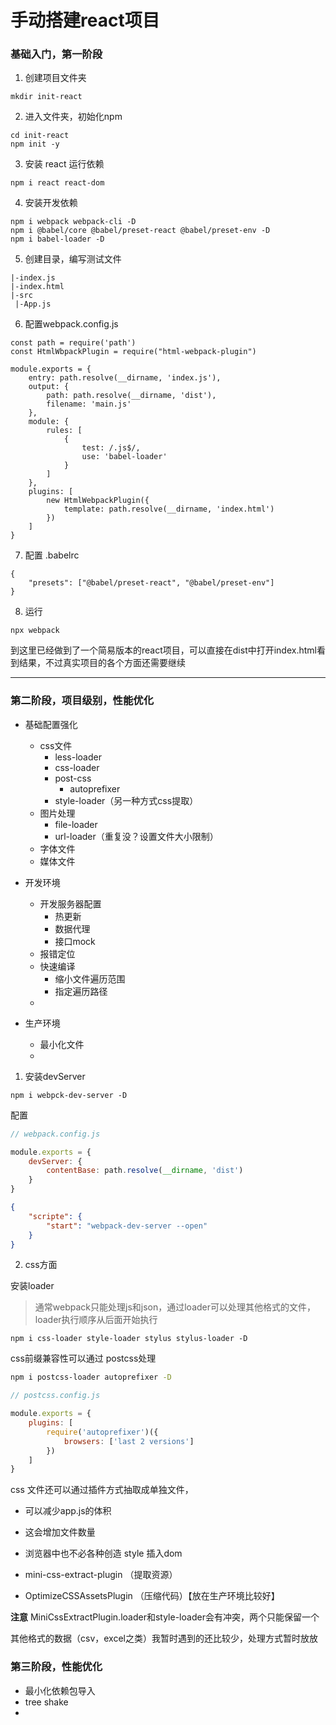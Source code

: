 # 手动搭建react项目


### 基础入门，第一阶段

1. 创建项目文件夹
```
mkdir init-react
```
2. 进入文件夹，初始化npm
```
cd init-react
npm init -y
```
3. 安装 react 运行依赖
```
npm i react react-dom
```
4. 安装开发依赖
```
npm i webpack webpack-cli -D
npm i @babel/core @babel/preset-react @babel/preset-env -D
npm i babel-loader -D
```
5. 创建目录，编写测试文件

```
|-index.js
|-index.html
|-src
 |-App.js
```

6. 配置webpack.config.js

```
const path = require('path')
const HtmlWbpackPlugin = require("html-webpack-plugin")

module.exports = {
    entry: path.resolve(__dirname, 'index.js'),
    output: {
        path: path.resolve(__dirname, 'dist'),
        filename: 'main.js'
    },
    module: {
        rules: [
            {
                test: /.js$/,
                use: 'babel-loader'
            }
        ]
    },
    plugins: [
        new HtmlWebpackPlugin({
            template: path.resolve(__dirname, 'index.html')
        })
    ]
}
```


7. 配置 .babelrc
```
{
    "presets": ["@babel/preset-react", "@babel/preset-env"]
}
```
8. 运行
```
npx webpack
```

到这里已经做到了一个简易版本的react项目，可以直接在dist中打开index.html看到结果，不过真实项目的各个方面还需要继续

---



### 第二阶段，项目级别，性能优化

- 基础配置强化
    - css文件
        - less-loader
        - css-loader
        - post-css
            - autoprefixer
        - style-loader（另一种方式css提取）
    - 图片处理
        - file-loader
        - url-loader（重复没？设置文件大小限制）
    - 字体文件
    - 媒体文件
- 开发环境
    - 开发服务器配置
        - 热更新
        - 数据代理
        - 接口mock
    - 报错定位
    - 快速编译
        - 缩小文件遍历范围
        - 指定遍历路径
    - 

- 生产环境
    - 最小化文件
    - 


1. 安装devServer

```
npm i webpck-dev-server -D
```
配置
```javascript
// webpack.config.js

module.exports = {
    devServer: {
        contentBase: path.resolve(__dirname, 'dist')
    }
}

```
```json
{
    "scripte": {
        "start": "webpack-dev-server --open"
    }
}
```

2. css方面

安装loader

> 通常webpack只能处理js和json，通过loader可以处理其他格式的文件，loader执行顺序从后面开始执行

```
npm i css-loader style-loader stylus stylus-loader -D
```

css前缀兼容性可以通过 postcss处理

```bash
npm i postcss-loader autoprefixer -D
```

```javascript
// postcss.config.js

module.exports = {
	plugins: [
		require('autoprefixer')({
			browsers: ['last 2 versions']
		})
	]
}


```

css 文件还可以通过插件方式抽取成单独文件，
- 可以减少app.js的体积
- 这会增加文件数量
- 浏览器中也不必各种创造 style 插入dom

- mini-css-extract-plugin （提取资源）
- OptimizeCSSAssetsPlugin （压缩代码）【放在生产环境比较好】

**注意**
MiniCssExtractPlugin.loader和style-loader会有冲突，两个只能保留一个


其他格式的数据（csv，excel之类）我暂时遇到的还比较少，处理方式暂时放放

### 第三阶段，性能优化

- 最小化依赖包导入
- tree shake
- 